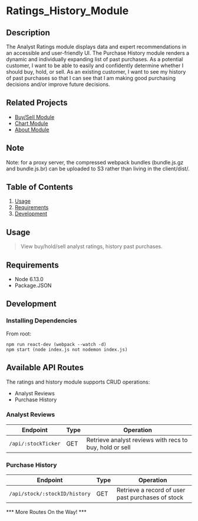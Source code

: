 # Ratings_History_Module
## Description
The Analyst Ratings module displays data and expert recommendations in an accessible and user-friendly UI. The Purchase History module renders a dynamic and individually expanding list of past purchases. As a potential customer, I want to be able to easily and confidently determine whether I should buy, hold, or sell. As an existing customer, I want to see my history of past purchases so that I can see that I am making good purchasing decisions and/or improve future decisions. 

## Related Projects
  - [Buy/Sell Module](https://github.com/invest-ex/buy_module)
  - [Chart Module](https://github.com/invest-ex/chart_module)
  - [About Module](https://github.com/invest-ex/about_module)

## Note
Note: for a proxy server, the compressed webpack bundles (bundle.js.gz and bundle.js.br) can be uploaded to S3 rather than living in the client/dist/.


## Table of Contents

1. [Usage](#Usage)
1. [Requirements](#requirements)
1. [Development](#development)

## Usage

> View buy/hold/sell analyst ratings, history past purchases.

## Requirements

- Node 6.13.0
- Package.JSON

## Development

### Installing Dependencies

From root:

```
npm run react-dev (webpack --watch -d)
npm start (node index.js not nodemon index.js)
```

## Available API Routes

The ratings and history module supports CRUD operations:
* Analyst Reviews
* Purchase History

### Analyst Reviews

| Endpoint                       | Type   | Operation                                                    |
|--------------------------------|--------|--------------------------------------------------------------|
| `/api/:stockTicker`            | GET    | Retrieve analyst reviews with recs to buy, hold or sell      |


### Purchase History

| Endpoint                       | Type   | Operation                                                    |
|--------------------------------|--------|--------------------------------------------------------------|
| `/api/stock/:stockID/history`  | GET    | Retrieve a record of user past purchases of stock            |

*** More Routes On the Way! ***
